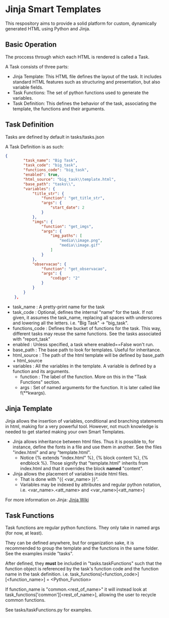 # Jinja Smart Templates

This respository aims to provide a solid platform for custom, dynamically generated HTML using Python and Jinja.

## Basic Operation

The proccess through which each HTML is rendered is called a Task.

A Task consists of three parts:

* Jinja Template: This HTML file defines the layout of the task. It includes standard HTML features such as structuring and presentation, but also variable fields.
* Task Functions: The set of python functions used to generate the variables.
* Task Definition: This defines the behavior of the task, associating the template, the functions and their arguments.

## Task Definition
Tasks are defined by default in tasks/tasks.json

A Task Definition is as such:

```json
{
        "task_name": "Big Task",
        "task_code": "big_task",
        "functions_code": "big_task",
        "enabled": true,
        "html_source": "big_task\\template.html",
        "base_path": "tasks\\",
        "variables": {
            "title_str": {
                "function": "get_title_str",
                "args": {
                    "start_date": 2
                }
            },
            "imgs": {
                "function": "get_imgs",
                "args": {
                    "img_paths": [
                        "media\\image.png",
                        "media\\image.gif"
                    ]
                }
            },
            "observacao": {
                "function": "get_observacao",
                "args": {
                    "codigo": "2"
                }
            }
        }
    },
```

* task_name : A pretty-print name for the task
* task_code : Optional, defines the internal "name" for the task. If not given, it assumes the task_name, replacing all spaces with underscores and lowering all the letters. i.e. "Big Task" -> "big_task".
* functions_code : Defines the bucket of functions for the task. This way, different tasks may reuse the same functions. See the tasks associated with "report_task"
* enabled : Unless specified, a task where enabled==False won't run.
* base_path : The base path to look for templates. Useful for inheritance.
* html_source : The path of the html template will be defined by base_path + html_source
* variables : All the variables in the template. A variable is defined by a function and its arguments.
  * function : The label of the function. More on this in the "Task Functions" section.
  * args : Set of named arguments for the function. It is later called like f(**kwargs).

## Jinja Template

Jinja allows the insertion of variables, conditional and branching statements in html, making for a very powerful tool. However, not much knowledge is needed to get started making your own Smart Templates.

* Jinja allows inheritance between html files. Thus it is possible to, for instance, define the fonts in a file and use them in another. See the files "index.html" and any "template.html".
  * Notice {% extends "index.html" %}, {% block content %}, {% endblock %}. Those signify that "template.html" inherits from index.html and that it overrides the block **named** "content".
* Jinja allows the placement of variables inside html files.
  * That is done with "{{ <var_name> }}".
  * Variables may be indexed by attributes and regular python notation, i.e. <var_name>.<att_name> and <var_name>[<att_name>]

For more information on Jinja: [Jinja Wiki](https://jinja.palletsprojects.com/en/)

## Task Functions

Task functions are regular python functions. They only take in named args (for now, at least).

They can be defined anywhere, but for organization sake, it is recommended to group the template and the functions in the same folder. See the examples inside "tasks".

After defined, they **must** be included in "tasks.taskFunctions" such that the function object is referenced by the task's function code and the function name in the task definition. i.e. task_functions[<function_code>][<function_name>] = <Python_Function>

If function_name is "common.<rest_of_name>" it will instead look at task_functions['common'][<rest_of_name>], allowing the user to recycle common functions.

See tasks/taskFunctions.py for examples.
